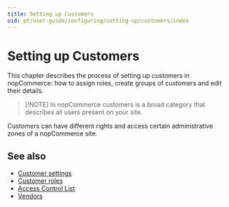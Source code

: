 ```yaml
---
title: Setting up Customers
uid: pt/user-guide/configuring/setting-up/customers/index
---
```


# Setting up Customers

This chapter describes the process of setting up customers in nopCommerce: how to assign roles, create groups of customers and edit their details.

> [!NOTE] In nopCommerce customers is a broad category that describes all users present on your site.

Customers can have different rights and access certain administrative zones of a nopCommerce site.

## See also

- [Customer settings](xref:pt/user-guide/configuring/setting-up/customers/settings)
- [Customer roles](xref:pt/user-guide/configuring/setting-up/customers/customer-roles)
- [Access Control List](xref:pt/user-guide/configuring/setting-up/customers/acl)
- [Vendors](xref:pt/user-guide/configuring/setting-up/customers/vendors/index)